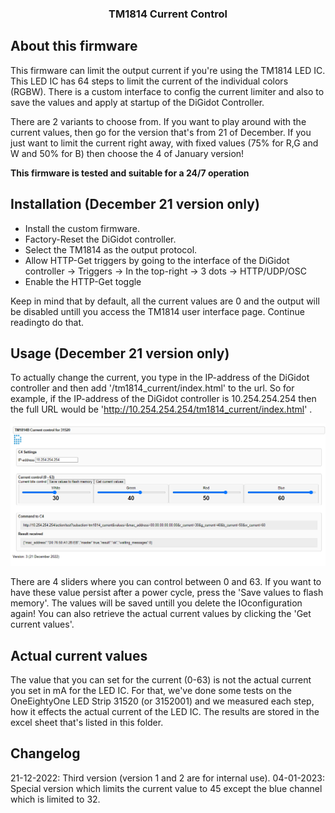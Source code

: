 <div align="center">

  <h3 align="center">TM1814 Current Control</h3>
</div>

## About this firmware 
This firmware can limit the output current if you're using the TM1814 LED IC. This LED IC has 64 steps to limit the current of the individual colors (RGBW). There is a custom interface to config the current limiter and also to save the values and apply at startup of the DiGidot Controller.

There are 2 variants to choose from. If you want to play around with the current values, then go for the version that's from 21 of December. If you just want to limit the current right away, with fixed values (75% for R,G and W and 50% for B) then choose the 4 of January version!

**This firmware is tested and suitable for a 24/7 operation**

## Installation (December 21 version only)

* Install the custom firmware. 
* Factory-Reset the DiGidot controller.
* Select the TM1814 as the output protocol.
* Allow HTTP-Get triggers by going to the interface of the DiGidot controller -> Triggers -> In the top-right -> 3 dots -> HTTP/UDP/OSC 
* Enable the HTTP-Get toggle

Keep in mind that by default, all the current values are 0 and the output will be disabled untill you access the TM1814 user interface page. Continue readingto do that.

## Usage (December 21 version only)

To actually change the current, you type in the IP-address of the DiGidot controller and then add '/tm1814_current/index.html' to the url. So for example, if the IP-address of the DiGidot controller is 10.254.254.254 then the full URL would be 'http://10.254.254.254/tm1814_current/index.html' .

 [![User interface TM1814 current control](https://github.com/Dennis-DiGidotTechnologiesBV/c4/blob/master/firmware/custom/TM1814%20current%20control/user_interface_tm1814_current_control.png)](https://github.com/Dennis-DiGidotTechnologiesBV/c4/blob/master/firmware/custom/TM1814%20current%20control/user_interface_tm1814_current_control.png)

There are 4 sliders where you can control between 0 and 63. If you want to have these value persist after a power cycle, press the 'Save values to flash memory'. The values will be saved untill you delete the IOconfiguration again! You can also retrieve the actual current values by clicking the 'Get current values'.

## Actual current values

The value that you can set for the current (0-63) is not the actual current you set in mA for the LED IC. For that, we've done some tests on the OneEightyOne LED Strip 31520 (or 3152001) and we measured each step, how it effects the actual current of the LED IC. The results are stored in the excel sheet that's listed in this folder.

## Changelog
21-12-2022: Third version (version 1 and 2 are for internal use).
04-01-2023: Special version which limits the current value to 45 except the blue channel which is limited to 32.
